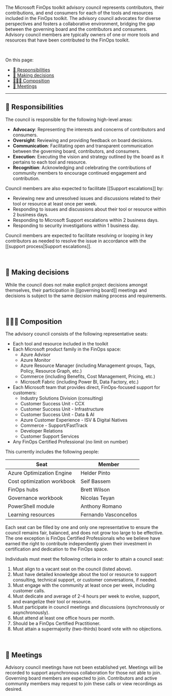 <!-- markdownlint-disable MD041 -->

The Microsoft FinOps toolkit advisory council represents contributors, their contributions, and end consumers for each of the tools and resources included in the FinOps toolkit. The advisory council advocates for diverse perspectives and fosters a collaborative environment, bridging the gap between the governing board and the contributors and consumers. Advisory council members are typically owners of one or more tools and resources that have been contributed to the FinOps toolkit.

<br>

On this page:

- [💼 Responsibilities](#-responsibilities)
- [🤔 Making decisions](#-making-decisions)
- [🧑‍🤝‍🧑 Composition](#-composition)
- [📑 Meetings](#-meetings)

---

## 💼 Responsibilities

The council is responsible for the following high-level areas:

- **Advocacy**: Representing the interests and concerns of contributors and consumers.
- **Oversight**: Reviewing and providing feedback on board decisions.
- **Communication**: Facilitating open and transparent communication between the governing board, contributors, and consumers.
- **Execution**: Executing the vision and strategy outlined by the board as it pertains to each tool and resource.
- **Recognition**: Acknowledging and celebrating the contributions of community members to encourage continued engagement and contribution.

Council members are also expected to facilitate [[Support escalations]] by:

- Reviewing new and unresolved issues and discussions related to their tool or resource at least once per week.
- Responding to issues and discussions about their tool or resource within 2 business days.
- Responding to Microsoft Support escalations within 2 business days.
- Responding to security investigations within 1 business day.

Council members are expected to facilitate resolving or looping in key contributors as needed to resolve the issue in accordance with the [[support process|Support escalations]].

<br>

## 🤔 Making decisions

While the council does not make explicit project decisions amongst themselves, their participation in [[governing board]] meetings and decisions is subject to the same decision making process and requirements.

<br>

## 🧑‍🤝‍🧑 Composition

The advisory council consists of the following representative seats:

- Each tool and resource included in the toolkit
- Each Microsoft product family in the FinOps space:
  - Azure Advisor
  - Azure Monitor
  - Azure Resource Manager (including Management groups, Tags, Policy, Resource Graph, etc.)
  - Commerce (including Benefits, Cost Management, Pricing, etc.)
  - Microsoft Fabric (including Power BI, Data Factory, etc.)
- Each Microsoft team that provides direct, FinOps-focused support for customers:
  - Industry Solutions Division (consulting)
  - Customer Success Unit - CCX
  - Customer Success Unit - Infrastructure
  - Customer Success Unit - Data & AI
  - Azure Customer Experience - ISV & Digital Natives
  - Commerce - Support/FastTrack
  - Developer Relations
  - Customer Support Services  
- Any FinOps Certified Professional (no limit on number)

This currently includes the following people:

| Seat                       | Member                |
| -------------------------- | --------------------- |
| Azure Optimization Engine  | Helder Pinto          |
| Cost optimization workbook | Seif Bassem           |
| FinOps hubs                | Brett Wilson          |
| Governance workbook        | Nicolas Teyan         |
| PowerShell module          | Anthony Romano        |
| Learning resources         | Fernando Vasconcellos |

Each seat can be filled by one and only one representative to ensure the council remains fair, balanced, and does not grow too large to be effective. The one exception is FinOps Certified Professionals who we believe have earned the right to contribute independently given their investment in certification and dedication to the FinOps space.

Individuals must meet the following criteria in order to attain a council seat:

1. Must align to a vacant seat on the council (listed above).
2. Must have detailed knowledge about the tool or resource to support consulting, technical support, or customer conversations, if needed.
3. Must engage with the community at least once per week, including customer calls.
4. Must dedicate and average of 2-4 hours per week to evolve, support, and evangelize their tool or resource.
5. Must participate in council meetings and discussions (synchronously or asynchronously).
6. Must attend at least one office hours per month.
7. Should be a FinOps Certified Practitioner.
8. Must attain a supermajority (two-thirds) board vote with no objections.

<br>

## 📑 Meetings

Advisory council meetings have not been established yet. Meetings will be recorded to support asynchronous collaboration for those not able to join. Governing board members are expected to join. Contributors and active community members may request to join these calls or view recordings as desired.

<br>
